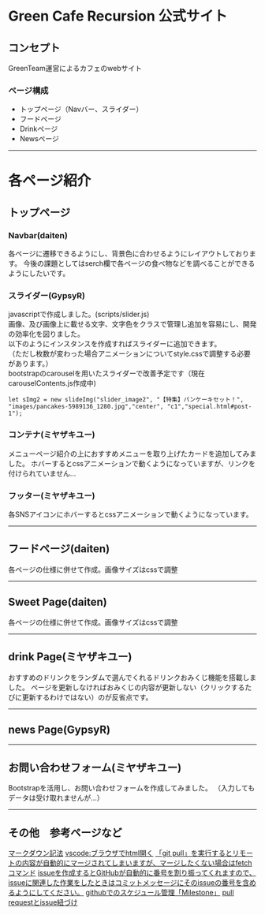 # Green Cafe Recursion 公式サイト

## コンセプト
GreenTeam運営によるカフェのwebサイト

### ページ構成
- トップページ（Navバー、スライダー）
- フードページ
- Drinkページ
- Newsページ
***
# 各ページ紹介
## トップページ
### Navbar(daiten)
各ページに遷移できるようにし、背景色に合わせるようにレイアウトしております。
今後の課題としてはserch欄で各ページの食べ物などを調べることができるようにしたいです。
### スライダー(GypsyR)
javascriptで作成しました。(scripts/slider.js)<br>
画像、及び画像上に載せる文字、文字色をクラスで管理し追加を容易にし、開発の効率化を図りました。<br>
以下のようにインスタンスを作成すればスライダーに追加できます。 <br>（ただし枚数が変わった場合アニメーションについてstyle.cssで調整する必要があります。） <br>bootstrapのcarouselを用いたスライダーで改善予定です（現在carouselContents.js作成中)

```let sImg2 = new slideImg("slider_image2", "【特集】パンケーキセット！", "images/pancakes-5989136_1280.jpg","center", "c1","special.html#post-1");```

### コンテナ(ミヤザキユー)
メニューページ紹介の上におすすめメニューを取り上げたカードを追加してみました。
ホバーするとcssアニメーションで動くようになっていますが、リンクを付けられていません…

### フッター(ミヤザキユー)
各SNSアイコンにホバーするとcssアニメーションで動くようになっています。
***
## フードページ(daiten)
各ページの仕様に併せて作成。画像サイズはcssで調整
***
## Sweet Page(daiten)
各ページの仕様に併せて作成。画像サイズはcssで調整
***
## drink Page(ミヤザキユー)
おすすめのドリンクをランダムで選んでくれるドリンクおみくじ機能を搭載しました。
ページを更新しなければおみくじの内容が更新しない（クリックするたびに更新するわけではない）のが反省点です。
***
## news Page(GypsyR)
***
## お問い合わせフォーム(ミヤザキユー)
Bootstrapを活用し、お問い合わせフォームを作成してみました。
（入力してもデータは受け取れませんが…）
***
## その他　参考ページなど
[マークダウン記法](https://qiita.com/kamorits/items/6f342da395ad57468ae3)
[vscode:ブラウザでhtml開く](https://step-learn.com/article/vscode/016-open-browser.html)
[「git pull」を実行するとリモートの内容が自動的にマージされてしまいますが、マージしたくない場合はfetchコマンド](https://qiita.com/tarr1124/items/d807887418671adbc46f)
[issueを作成するとGitHubが自動的に番号を割り振ってくれますので、issueに関連した作業をしたときはコミットメッセージにそのissueの番号を含めるようにしてください。](https://github.com/recursion-teamdev/practice/issues/22)
[githubでのスケジュール管理「Milestone」](https://seleck.cc/647)
[pull requestとissue紐づけ](https://qiita.com/kodai_0122/items/18f7faa80f0302244c51)
